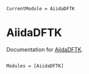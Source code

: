 ```@meta
CurrentModule = AiidaDFTK
```

# AiidaDFTK

Documentation for [AiidaDFTK](https://github.com/mfherbst/AiidaDFTK.jl).

```@index
```

```@autodocs
Modules = [AiidaDFTK]
```
